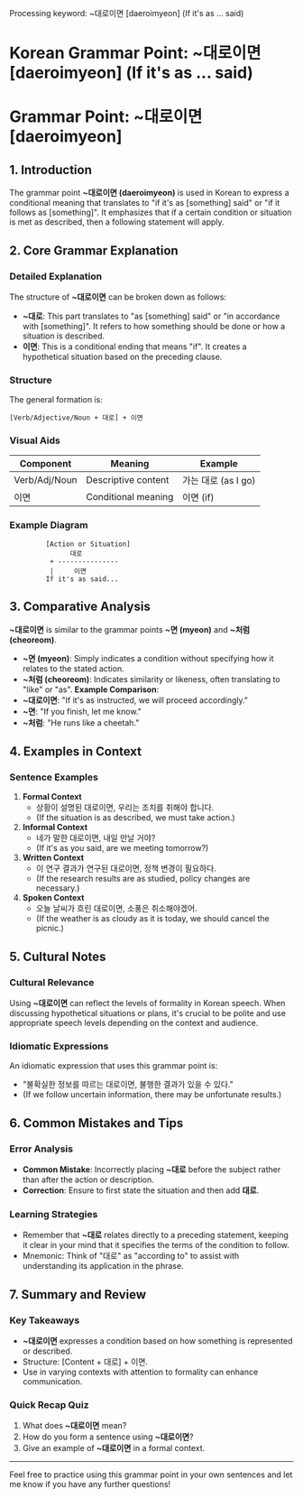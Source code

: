 Processing keyword: ~대로이면 [daeroimyeon] (If it's as ... said)
# Korean Grammar Point: ~대로이면 [daeroimyeon] (If it's as ... said)
# Grammar Point: ~대로이면 [daeroimyeon]
## 1. Introduction
The grammar point **~대로이면 (daeroimyeon)** is used in Korean to express a conditional meaning that translates to "if it's as [something] said" or "if it follows as [something]". It emphasizes that if a certain condition or situation is met as described, then a following statement will apply.
## 2. Core Grammar Explanation
### Detailed Explanation
The structure of **~대로이면** can be broken down as follows:
- **~대로**: This part translates to "as [something] said" or "in accordance with [something]". It refers to how something should be done or how a situation is described.
- **이면**: This is a conditional ending that means "if". It creates a hypothetical situation based on the preceding clause.
### Structure
The general formation is:
```
[Verb/Adjective/Noun + 대로] + 이면
```
### Visual Aids
| Component     | Meaning                  | Example              |
|---------------|--------------------------|----------------------|
| Verb/Adj/Noun | Descriptive content      | 가는 대로 (as I go)  |
| 이면         | Conditional meaning      | 이면 (if)            |
### Example Diagram
```plaintext
         [Action or Situation]
               대로
          + ---------------
          |     이면
         If it's as said...
```
## 3. Comparative Analysis
**~대로이면** is similar to the grammar points **~면 (myeon)** and **~처럼 (cheoreom)**.
- **~면 (myeon)**: Simply indicates a condition without specifying how it relates to the stated action.
- **~처럼 (cheoreom)**: Indicates similarity or likeness, often translating to "like" or "as".
**Example Comparison**:
- **~대로이면**: "If it's as instructed, we will proceed accordingly."
- **~면**: "If you finish, let me know."
- **~처럼**: "He runs like a cheetah."
## 4. Examples in Context
### Sentence Examples
1. **Formal Context**
   - 상황이 설명된 대로이면, 우리는 조치를 취해야 합니다.
   - (If the situation is as described, we must take action.)
2. **Informal Context**
   - 네가 말한 대로이면, 내일 만날 거야?
   - (If it's as you said, are we meeting tomorrow?)
3. **Written Context**
   - 이 연구 결과가 연구된 대로이면, 정책 변경이 필요하다.
   - (If the research results are as studied, policy changes are necessary.)
4. **Spoken Context**
   - 오늘 날씨가 흐린 대로이면, 소풍은 취소해야겠어.
   - (If the weather is as cloudy as it is today, we should cancel the picnic.)
## 5. Cultural Notes
### Cultural Relevance
Using **~대로이면** can reflect the levels of formality in Korean speech. When discussing hypothetical situations or plans, it's crucial to be polite and use appropriate speech levels depending on the context and audience.
### Idiomatic Expressions
An idiomatic expression that uses this grammar point is:
- "불확실한 정보를 따르는 대로이면, 불행한 결과가 있을 수 있다."
- (If we follow uncertain information, there may be unfortunate results.)
## 6. Common Mistakes and Tips
### Error Analysis
- **Common Mistake**: Incorrectly placing **~대로** before the subject rather than after the action or description.
- **Correction**: Ensure to first state the situation and then add **대로**.
### Learning Strategies
- Remember that **~대로** relates directly to a preceding statement, keeping it clear in your mind that it specifies the terms of the condition to follow.
- Mnemonic: Think of "대로" as "according to" to assist with understanding its application in the phrase.
## 7. Summary and Review
### Key Takeaways
- **~대로이면** expresses a condition based on how something is represented or described.
- Structure: [Content + 대로] + 이면.
- Use in varying contexts with attention to formality can enhance communication.
### Quick Recap Quiz
1. What does **~대로이면** mean?
2. How do you form a sentence using **~대로이면**?
3. Give an example of **~대로이면** in a formal context.
--- 
Feel free to practice using this grammar point in your own sentences and let me know if you have any further questions!
